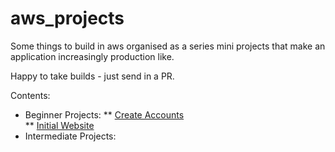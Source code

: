 # aws_projects
Some things to build in aws organised as a series mini projects that make an application increasingly production like. <br />

Happy to take builds - just send in a PR. <br />

Contents:
* Beginner Projects:
** [Create Accounts](beginner/create_accounts.md)  
** [Initial Website](beginner/create_basic_website.md)
* Intermediate Projects:
